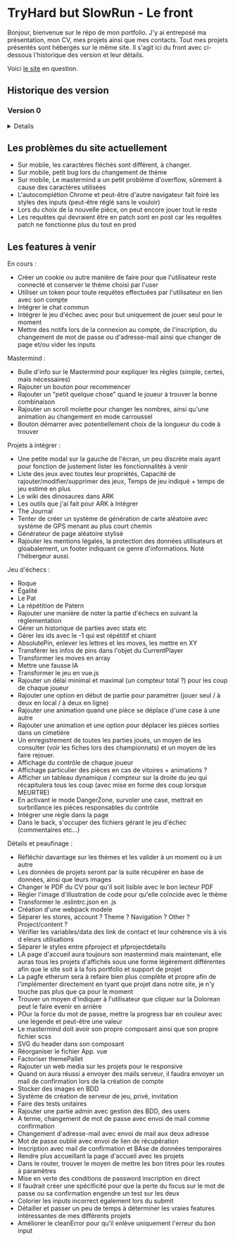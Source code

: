 # TryHard but SlowRun - Le front

Bonjour, bienvenue sur le répo de mon portfolio. J'y ai entreposé ma présentation, mon CV, mes projets ainsi que mes contacts. Tout mes projets présentés sont hébergés sur le même site.
Il s'agit ici du front avec ci-dessous l'historique des version et leur détails.

Voici [le site](https://alexandre-richard.fr) en question.

## Historique des version

### Version 0

<details>

### build 0 - 0.0.1 `1er juillet 2022`

-   Création des répertoire Github

### build 1 - 0.1.0 `3 juillet 2022`

-   Mise en place des premiers fichiers, test ok, prêt à coder

### build 2 - 0.1.1 `3 juillet 2022`

-   Update Readme (penser à prendre l'habitude avant de push)

### build 3 - 0.2.0 `4 juillet 2022`

-   Réflexion intense et installation quasi complète de tous les outils me semblant nécessaire du react-modèle.
-   Les deux projets (front/back) sont prêts à être commencés, l'environnement de travail est terminé.

### build 4 - 0.2.1 `4 juillet 2022`

-   Petit patch, retrait de dotenv sur le front et légère correction de commentaires

### build 5 - 0.3.0 `5 juillet 2022`

-   Début du projet, fin de la construction du plateau d'échecs terminé.
-   Tout est en javascript commun

### build 6 - 0.4.0 `6 juillet 2022`

-   Plateau terminé avec chaque pièce placé au bon endroit avec des SVG. - Récupération de données depuis le back.
-   Fichier http et baseUrl crées.
-   Prochaine étape, les mouvements des pièces

### build 7 - 0.5.0 `7 juillet 2022`

-   Début de la gestion des mouvements de chaque pièces.
-   Normalement pions terminées => 1/6.
-   Quelques morceaux temporaires ajoutés, à pas oublier.
-   Début de la construction des events et de la récupération des mouvements possibles.

### build 8 - 0.6.0 `9 juillet 2022`

-   Jeux d'échecs fonctionnel visuellement parlant.
-   Reste encore des règles à implémenter.
-   Prochaine étape, rangement, coup de propre.
-   Gros progrès, grosse fierté

### build 9 - 0.6.1 `10 juillet 2022`

-   Beaucoup de micro-correction, de factorisation (avec un peu de dynamisme)
-   Optimisation des appels d'API et mise en forme

### build 10 - 0.6.2 `10 juillet 2022`

-   Le précédent Readme n'avait pas été enregistré. C'est tout.

### build 11 - 0.6.3 `10 juillet 2022`

-   Encore un peu de factorisation et fonction unique pour la gestion des mouvements

### build 12 - 0.6.4 `12 juillet 2022`

-   Quelques modifs
-   Ajout d'un check définitif des cases Highlight si besoin
-   Tri des async/await/promise/then

### build 13 - 0.6.7 `19 juillet 2022`

-   Rattrapage des versionning du back
-   Modification de la manière de construire les Readme

### build 14 - 0.6.8 `21 juillet 2022`

-   Retrait des liens dans les SVGs des pièces.
-   Renommage des IDs des SVG
-   Création et stylisation de la modal pour le choix de la pièce lors de la transformation du pion
-   Diverses changements et applications de variables dans le SASS
-   Rajout d'une fonction intermédiaire avant l'envoi d'un moves au back pour gérer le choix de la pièce lors de la transformation du pion
-   Changement dans l'obtention du mouvement concerné par le choix effectué par le joueur. Plus simple, plus de boucle.
-   Gestion de la récupération du choix de pièce et rajout à l'objet envoyé au back

### build 15 - 0.6.9 `6 août 2022`

-   Très léger changement du checked true permettant de surligner les cases par défaut.

### build 16 - 0.6.10 `9 août 2022`

-   Rajout du plugin "syntax jsx" pour babel
-   Rajout du parser vue.js pour Eslint
-   Rajout du loader pour vue.js dans la config webpack
-   Changement et dispatch de l'output de Webpack pour régler le problème de compilation et insertion des fichiers
-   Complétion du plugin HtmlWebpackPlugin
-   Rajout de la règle pour le JSX pour la prise en compte des différents types de fichiers
-   Création d'un point de départ pour le projet en vue.js
-   Changement dans la prise en compte du favicon pour qu'il soit reconnu partout
-   Rajout de l'URL online à rendre unique à chaque upload

### build 17 - 0.6.11 `10 août 2022`

-   Débuggage d'EsLint qui ne fonctionnait plus après l'ajout de vue-eslint-parser
-   Ajout des sourceMap pour sass-loader
-   Remise en vue.js du projet
-   Déplacement des premiers fichiers vue en vue ^^ de faire une organisation propre
-   Création d'un fichier SCSS temporaire afin de rassembler les styles du jeu d'échecs temporaires

### build 18 - 0.6.12 `10 août 2022`

-   Modification de l'indentation générale du projet avec 12 pour les fichiers et 4 dedans.

### build 19 - 0.7.0 / 0.7.1 `14 août 2022`

-   Passage en Version 0.7 car l'installation de vue me permet de passer à la seconde grosse partie
-   Rajout de config et vue.config.js dans l'Eslint ignore
-   Changement de la commande serve pour être compatible avec le reload et vue router
-   Les fichiers webpack ont une indentation de 4
-   Rajout de HistoryAPIFallBack true dans le dev config
-   Rajout de vue router
-   Création des futurs logos du site
-   Création des vues qui seront centrales et légères stylisations primaires
-   Router terminés et fonctionnelles pour les routes primaires
-   Création du store avec VueX, nouvellement appelé Penia et intégration des liens avec

### build 20 - 0.7.2 `14 août 2022`

-   Déplacement et renommage du fichier z.http -> requestTest.http dans un dossier temporaire pour les fichiers qui seront utiles plus tard lors du rassemblement de tous les morceaux de projets
-   Déplacement des fichiers scss du jeu d'échecs en zone temporaire
-   Déplacements des deux logos en zone temporaire
-   Déplacement des 5 fichiers .js et du fichiers html gérant le jeu d'échec en zone temporaire
-   Déplacement de "HistoryAPIFallBack" de webpack.dev.config.js ailleurs pour éviter le doublon de dev-server
-   Début des annotations dans index.js (entrée de l'application), index.html, le router, l'index.scss et du PortfolioStore
-   Le fichier index.scss, point d'entrée des styles utilisés précédemment comporte des importations qui ne seront plus utiles et qui ont été indiquées
-   Renommage du mainRouter en router. Gestion de toutes les routes améliorées avec l'ajout de la notion de children et des routers nommés
-   Réorganisation des vues. Renommage du dossier components en dossier views.
-   Création de sous-dossiers :
    -   Primary qui regroupent les 4 pages principales : Home ; Portfolio ; Try Hard but Slow Run et 404 (Not Found)
    -   Portfolio qui va regoruper les 4 vues différentes
    -   TryHard qui regroupera toutes ses vues
    -   Parts qui regroupent tous les sous-composants réutilisables
-   Création de la vue HomePage pour permettre la redirection vers soit le portfolio, soit le projet TryHard but SlowRun
-   Création des pages principales pour les deux parties du site

### build 21 - 0.7.3 `14 août 2022`

-   Supression de vue.congfig.js qui ne servait visiblement à rien
-   Achèvement d'annoter tous les fichiers qui le méritait

### build 22 - 0.7.4 `16 août 2022`

-   Changement dans les liens créé par les router-link avec l'abandon des paths et l'utilisation direct des noms des routes

### build 23 - 0.7.5 `16 août 2022`

-   Rajout d'un SVG pour faire un boutton Revenir à l'accueil en permanance
-   Configuration et utilisation de Prettier sur tous le projet

### build 24 - 0.7.6 `16 août 2022`

-   Test et début d'apprivoisement du SVG en template

### build 25 - 0.7.7 `17 août 2022`

-   Rassemblement de tous les styles des views dans un même nouveau fichier portfolio.scss

### build 26 - 0.7.8 `17 août 2022`

-   Changement d'une règle EsLint
-   Mise en gitignore du dossier .temp/ contenant les fichiers temporaires ou inutiles
-   Quelques changements d'organisations dans les fichiers scss
-   Toutes la refonte du style pour s'adapter à la nouvelle hiérarchie des fichiers
-   Création des icones en svg nécessaires à l'affichage du responsive
-   Nombreux changements dans les vues visant à reprendre au fur et à mesure la nouvelle façon de créer le site (aller on prie pour que cette idée soit pas mal)

### build 27 - 0.8.0 `17 août 2022`

-   Oops, failli faire un giga fail avec les commit/push mais c'est rattrapé. Rajout d'une clé GPG pour vérifié les commits
-   Mise en git ignore des fichiers non nécessaires sur Github

### build 28 - 0.8.1 `17 août 2022`

-   Supression d'un commentaire dans le html original pour ne pas qu'il apparassent dans le chrome dev
-   Gros changement dans le router. Il n'y aura plus de page intermédiaire pour tryhard ou portfolio et les router se situeront dans la home page
-   Renommmage de quelques fichiers pour encore améliorer la lisibilité de l'arborescence
-   Le reset.css est devenu un fichier scss
-   Supression du portfolio.scss. Il est à présent divisé en 5 partie, le header et les 4 parties différentes du portfolio
-   Remise de la font dans l'index.scss de base, ça ne sert à rien de l'indiquer ailleurs
-   Le fichier app.vue contient désormais le header ainsi que le router principal qui lui servira à diriger vers les grandes zones, au nombre de 3 pour l'instant
-   Le header est fini. Les liens login et register ne fonctionnent pas encore, et la modal responsive n'est pas faite

### build 29 - 0.8.2 `20 août 2022`

-   Rajout d'une variable path dans la meta des routes pour être affiché dans le BreadCrumb
-   Déplacement de toutes les variables SCSS dans un fichier séparé
-   Création du BreadCrumb qui se fait automatiquement et stylisation

### build 30 - 0.8.3 `20 août 2022`

-   Rajout du loader pour pdf
-   Finition de la page d'accueil du portfolio mais non stylisé encore
-   Suppression du console log inutile
-   Sur index.scss, min-width mis en 400px
-   Correction d'un léger bug du BreadCrumb et mise d'un name sur la route intermédiaire du portfolio

### build 31 - 0.8.4 `20 août 2022`

-   Petite amélioration du Readme.md

### build 32 - 0.8.5 `23 août 2022`

-   Résolution du problème du white screen au recharhement de la page avec un lien avancé
-   Ajout d'un fichier .htaccess qui sert à paramétrer le serveur en partie, à redirigé le http vers https, à inscrire le html/index.html comme point d'entrée et à rediriger toutes les requêtes de html vers ce fichier (très très content d'avoir trouvé la réponse à ce problème problématique)

### build 33 - 0.8.6 `24 août 2022`

-   Stylisation et correction de la page pfHome
-   Rajout d'une div page-background pour avoir un bon background en ayant notre contenu à 1000px

### build 34 - 0.8.7 `27 août 2022`

-   Rajout du .htaccess dans le gitignore
-   Modification d'un commentaire dans la config Webpack
-   Mise en dossier du fichier html et favicon d'origine.
-   Remplacement des 3 projets mis en avant par des vrais données et vraies images
-   Suppression de la partie commentées du Router
-   Changement dans le Store pour prendre en compte les liens et les boutons/modals dans les liens
-   Léger changement dans le style du Header
-   Changement dans le style de la page, mise en appliation des variables
-   Mise en fonction du bouton pour Copier le lien Discord
-   Changement du nom du composant TopLinks

### build 35 - 0.8.8 `27 août 2022`

-   Rajout d'une petite inscription du build et de la version directement sur la page

### build 36 - 0.8.9 `27 août 2022`

-   Déplacement et rangement de tous les fichiers de styles et mise à jour des importations
-   Mise dans le store des liens pour les modals
-   Amélioration du reset.scss pour avoir encore plus de contrôle sur le style de certains élements
-   Mise en variables de toutes les couleurs utilisés dans le style
-   Mise en variables de certaines tailles de texte
-   Révision du style pour le header
-   Les transitions sont désormais hérités à tous le projets pour avoir des changements plus fluides (0.4s)
-   Le header change quand on scroll vers le bas
-   Mise en "temporaire" donc suppression des icônes non utilisés
-   Suppression de quelques div et règles CSS non utilisées
-   Les liens de modals générés par composant ne portent plus la fonction, ce qui générait une erreur mais une valeurs qui sera appliquée à une seule fonction commune.
-   Le props link n'est plus indispensable et a une valeur par défaut
-   La div représentant le contenu de la page principale est désormais une balise "main"

### build 37 - 0.8.10 `27 août 2022`

-   Rétablissement du .htaccess car impossible de le supprimer du projet en l'ignorant de git

### build 38 - 0.8.11 `27 août 2022`

-   Ressuppression et mise en gitignore de .htaccess car nouvelle idée
-   Rajout d'un dossier .copy pour les potentiels fichiers type "public" mais qui doivent être ignorés sur le commit

### build 39 - 0.8.12 `29 août 2022`

-   Tentative de trouver d'autres couleurs agréables changeables facilement grace au variables SCSS. À suivre
-   Le padding de la page est réduit en dessous de 700px de large
-   Factorisation et nombreux changements dans le portfolio.scss
-   Quelques changements dans le portfolioHome

### build 40 - 0.8.13 `29 août 2022`

-   Stylisation des différents boutons en hover avec utilisation d'un faux contenu en before pour que les boutons/liens ne changent pas de taille après
-   Ajout d'attribut title pour chaque afin de faire correspondre le contenu en CSS

### build 41 - 0.8.14 `29 août 2022`

-   Création d'un début de modal dynamique à l'aide de Pinia. Elle s'ouvre dans 3 cas et se ferme en cliquant à côté
-   Changement du nom des modals dans le store d'origine et création d'un nouveau store

### build 42 - 0.8.15 `3 septembre 2022`

-   Suppression du try/catch(error) pour le copy en clipboard
-   Mise à jour du CV et donc du lien
-   Création de la modal du Menu avec les liens dedans
-   Gestion de l'ouverture et de la fermeture de la menuModal
-   Factorisation et amélioration de l'ouverture et de la fermeture des accountModal
-   Léger Hover sur le SVG du Menu
-   Stylisation de la modal du Menu

### build 43 - 0.8.16 `4 septembre 2022`

-   Rajout d'un petit message "copié" quand on clique sur le boutton du Discord pour copier le pseudo

### build 44 - 0.8.17 `7 septembre 2022`

-   Reprise de la structure du projet pour y implémenterma nouvelle manière de voir le site, ces deux facettes et ainsi mieux reprendre la création de celui-ci car cela commençait à bloquer
-   Mise en .temp, donc sortis du projet tous les fichiers sauf ceux nécessaire à une reprise à zéro du projet
-   Retrait de .htaccess du dossier .copy et remise dans le dossier public. Effectivement, je suis parevenu à le .gitignorer
-   Renommmagede ces quelques fichiers initiaux pour qu'ils soient plus clairs et ainsi moins me perdre dans la suite (mine de rien, l'organisation des fichiers est un petit casse-tête)

### build 45 - 0.9.0 `9 septembre 2022`

-   Dossier styles/base renommé Base
-   Grosse refonte du site en repartant de zéro et en remettant ce qui a déjà été fait en l'adaptant
-   Instauration d'un site en 3 parties avec Home, Portfolio et TryHard
-   Restructuration du Header pour s'y adapter
-   Rajout d'une variable section dans la meta des routes pour identifier quelle section du site est utilisée
-   Mise en place d'une partie pour changer le thème du site
-   Pour cela, le header comporte des petits boutons sur la gauche et dans le futur, dans la modalMenu pour les petits écrans
-   Aussi, le store comporte les différentes variables de thème de couleur et les variables en css pure (pas en scss) sont changés
-   Séparation des données de liens en 3. POur les 3 parties différentes comme cela, les liens du header correspondent à la partie mais avec toujours la possibilité de revenir au menu de 2 manières
-   Mise dans une pseudo-classe :root les variables d'origine. Peut-être le futur fera que le choix du thème sera enregistré dans un cookie
-   Remplacement de toutes les appels de variales scss par les nouvelles en css var(--###)
-   Quelques animations sur le header
-   Refonte des @media-queries et ajustement
-   accountModal déplacé dans le fichier App.vue d'origine
-   Rajout de la fonction sectionChanger pour gérer le changement de section du site avec les différents Router-Link
-   Remise en place de tous les composants d'avant sauf la page PortfolioHome
-   Instauration des fichiers de composants pour les futures pages

### build 46 - 0.9.1 `9 septembre 2022`

-   Remise des images utilisé dans pfHome
-   Remise de pfHome et le début de pfContact que j'avais commencé
-   Adaptation des styles pour correspondre au nouvelles variables de couleurs
-   Rajout d'une animation pour le petit span "copié" qui apparait à la suite du clic sur un boutton de copie

### build 47 - 0.9.2 `10 septembre 2022`

-   Petit correctif pour mettre les couleurs de Background et de title sur chaque couche d'élément qui avait besoin pour ne pas être en retard lors des transition

### build 48 - 0.9.3 `11 septembre 2022`

-   Synchronisation entre les noms de fichiers vue et des fichiers scss ainsi que leur organisation
-   Mise du NotFound dans un 4ème router-view nommé Other
-   Retrait de deux lignes dans la template SVG du menu-header-icon
-   Tentative de faire un habillage avec des vagues animés, bien avancé mais remis à plus tard

### build 49 - 0.9.4 `13 septembre 2022`

-   Changement dans l'eslintIgnore pour ignorer le nouveau webpack.config.js
-   Mise à jour des packages NPM
-   Dans package.json, mise à jour des commandes start et build
-   Combinaison des 3 fichiers de config de webpack pour optimiser et mieux gérer/comprendre les paramètres webpack
-   Suppression du fichier paths et imbication de son contenu (que le nécessaire) dans le nouveau fichier
-   Changement de la gestion dev/prod avec des variables d'environnement provenant des commandes npm run
-   Changement de la gestion des fichiers/requête d'image en mettant type="asset" géré par webpack 5
-   Suppression du dossier assets
-   Déplacement du favicon dans src/images
-   Déplacement de toutes les images dans src/images
-   Déplacement d'index.html à la racine du dossier source
-   Début de personnalisation de la page 404
-   Première partie de l'animation 404 réalise avec la Dolorean de retour vers le futur
-   Déplacement de la vue NotFound dans un router dédié
-   Création d'un fichier (peut-être temporaire) scss pour être le point d'entrée

### build 50 - 0.9.5 `13 septembre 2022`

-   Push de deux fichier non validé par erreur

### build 51 - 0.9.6 `13 septembre 2022`

-   La hauteur minimal n'est plus sur le page-container mais sur le page-background maintenant
-   Déplacement du NotFound sur le bloc supérieur, dans le page-background
-   Stylisation finie de la transition 404 > Other
-   Mise en place du toggle lors du clic de la Dolorean

### build 52 - 0.9.7 `13 septembre 2022`

-   Utilisation de Prettier sur tous les fichiers du projets pour unformiser le code et avoir un projet plus propre
-   Préservation du index.scss de base mais déplacement à la racine du dossier source pour avoir html/js/css au même endroit

### build 53 - 0.9.8 `14 septembre 2022`

-   Petite modification dans le background image du fire (NotFound) pour que la hauteur soit de 15px, avec le repeat et la proportion conservé

### build 54 - 0.9.9 `14 septembre 2022`

-   Petite mise à jour du NotFound pour qu'il s'adaptent correctement au changement de couleur du thème. CAD, mettre la propriétés background à chaque élément

### build 55 - 0.9.10 `14 septembre 2022`

-   Création d'un composant dédier à la palette de couleur/thème
-   Les liens account du header ne sont plus en width 100% au dessus de 820px pour laisser place aux autres liens
-   Correction de quelques couleurs lors des transitions
-   Ajout d'une flèche dans la modal du menu avec "retour à l'accueil", agtandi par rapport au reste
-   Suppression du @media responsive 700 pixels et transfert sur les 820px
-   La stylisation de la palette à son propre fichier avec des styles séparés pour le header et le menu-modal

### build 56 - 0.9.11 `15 septembre 2022`

-   Changement dans le router pour que portfolio et tryhard ne soit plus enfant de home afin que home soit indépendante en terme de contenu
-   Dans Breadcrumb, changement de 1 à 0 pour la recherche de route.matched afin de gérer le changement de section pour l'affichage des liens
-   Déplacement des deux router secondaires pour les mettre dans app plutôt que dans homePage afin de pouvoir avoir une page séparée

### build 57 - 0.9.12 `17 septembre 2022`

-   La stylisation de page-container et page-background est maintenant sur \_index.scss pour simplifier et unifier le style de HomePage
-   Création et stylisation de la page HomePage avec un jeu de Mastermind fonctionnel

### build 58 - 0.9.13 `17 septembre 2022`

-   Création d'une div pour entouré chaque ligne du mastermind et se séparer de la width sur l'élément parent
-   Changement du border-radius pour éliminer le petit effet moche
-   Mise du header en z-index 1 pour qu'il passe par dessus le contenu de la page

### build 59 - 0.9.14 `20 septembre 2022`

-   Changement de deux couleurs pour le mode light
-   Rajout d'une image servant de photo 'officielle'
-   Première partie de la page Curriculum, toujours en construction

### build 60 - 0.9.15 `20 septembre 2022`

-   Finition du style des expérience profesionnelles
-   Rajout de petite div pour pouvoir faire une box-shadow à moitié caché
-   Mise en place de z-index 10 pour le header et les account Modal

### build 61 - 0.9.16 `20 septembre 2022`

-   Quelques corrections dans le textes, que ce soit le contenu ou l'orthographe
-   Rajout d'une petite marge pour chaque grosse box du Curriculum

### build 62 - 0.9.17 `21 septembre 2022`

-   Fin de la stylisation pour la catégories "expériences profesionnelles"
-   Découverte d'un petit bug global au site assez compliqué à comprendre, remis à plus tard car vraiment pas gênant

### build 63 - 0.9.18 `21 septembre 2022`

-   Quelques factorisations dans le SCSS de la page CV du Portfolio
-   Fin de la stylisation primaire de la page CV du Portfolio
-   Finition du contenu de la page CV du Portfolio
-   Mise du contenu du CV en array

### build 64 - 0.9.19 `22 septembre 2022`

-   Rajout d'un petit encadré comme le projet versionning pour afficher en direct le prix de l'Etherum
-   Contient également en direct le gain ou la perte que je fais

### build 65 - 0.9.20 `22 septembre 2022`

-   Rajout de la partie vente de l'Etherum et également de l'affichage de la croissance avec un pourcentage

### build 66 - 0.9.21 `24 septembre 2022`

-   Rajout de formulaire pour rentrer directement les prix dans la page gain et ainsi rendre l'outil utilisable à souhait
-   Interface primaire mais suppression du petit encadré en bas à gauche et présence uniquement de la page via /gain
-   Rajout de la route correspondante dans le router

### build 67 - 0.9.22 `29 septembre 2022`

-   Grosse mise à jour après pas mal de jours sans avoir trop avancé, remise sur le projet plein pot
-   Mise à jour des package npm
-   La page "gain" consacré à mes petites expérience lié à l'Etherum, le résultat va venir changer le titre de la page pour une meilleure visibilité
-   Tentative de mettre le package-lock.json en .gitignore
-   Pour la page contact, création et mise en dossier des logo des différents launcher
-   Les informations des différents contacts sont maintenant dans le store plutôt que dans le script car...
-   ...les 3 liens dans la page d'accueil du portfolio sont gérés par le même composant que la page contact
-   Création, dynamisation, stylisation et finition de la page contact - partie liens
-   Rajout d'un petit logo copie pour indiquer à l'utilisateur que c'est possible
-   Les liens sont tous générés dynamiquement
-   Adaptation vis-à-vis de la recherche des logos car gérés en assets par webpack et convertis en base64
-   Prise en compte du responsive
-   Suppression de l'effet du hover sur les liens de contact de la page d'accueil du portfolio

### build 68 - 0.9.23 `29 septembre 2022`

-   Mise à jour du logo de Gog, le launcher afin de le rendre plus distingable
-   Mise en place d'un fichier baseUrl.js pour les futures et très prochaines relation avec la BDD
-   Mise en place d'un formulaire de contact avec récupération des données et envoi en back, l'envoi du mail derrière n'est pas encore fonctionnel

### build 69 - 0.9.24 `5 octobre 2022`

-   Changement dans la gestion de l'affichage des projets
-   Remplacement des images d'illustration par un placeholder qui sera remplacé une fois plus de 3 projets incorporés
-   Mise à jour des packages NPM
-   Rajout d'une route dédiée au projet détaillée avec donc une route par projet
-   Rajout de la liste des projets avec leurs détails dans le store de Pinia
-   Création et utilisation d'un même composant pour créer le container et les différentes div de projets que ce soit sur la page projet ou sur la page Home
-   Suppression de la template des projets dans pfHome et du style correspondant pour le remplacer par l'appel du composant dynamique
-   Dans pfHome, l'affichage des projets est rendu aléatoire, 3 projets parmi tous sont affichés dans un ordre aléatoire
-   Changement de la valeur d'un coefficient dans EhterumFollow.vue 0.999 -> 0.99747
-   Initialisation et préparation à la création de la page de détails de chaque projet

### build 70 - 0.9.25 `5 octobre 2022`

-   Rajout d'un dossier large pour les images d'illustration de projets afin d'avoir des images légères à charger lors de l'aperçu de tous
-   Le breadcrumb n'a plus de z-index qui était inutile
-   Modification des données de projets pour les rendre plus précise et rendre le côté temporaire des 2 projets factices plus clair
-   Changement de la variable number passé au projectContainer de null à 0 pour la page pfProject
-   Création et stylisation de la page ProjectDetails qui permet d'accéder à tous les détails d'un projet

### build 71 - 0.9.26 `6 octobre 2022`

-   Ajout de <base href="/"> dans le document HTML de base pour contrer les problèmes de redirection et de recherche de ressources
-   Problème du lien pour le portfolio project réglé

### build 72 - 0.9.27 `7 octobre 2022`

-   Création du contenu de la modal Account avec deux formulaire semi-dynamique de connexion ou d'inscription
-   Stylisation basique de ces formulaires
-   Changement du nom de toutes les variables formulaires pour le formulaire de contact
-   Ajout de autocomplete pour chaque input

### build 73 - 0.9.28 `10 octobre 2022`

-   Changement de la fonction gérant la fermeture de la modal de compte afin qu'elle puisse gérer le changement de modal entre connexion et inscription
-   Changement dans l'objet qui contient les valeurs des 6 inputs en remplacement le null par une string vide
-   Création d'un système de stockage de message d'erreur lors de l'analyse des value d'input
-   Objet fonction avec les 6 fonctions de tests pour chaque input uniquement lors du submit
-   Rajout de diverse conditions à travers les regex pour valider ou nom les valeurs entrées par l'user
-   Affichage des messages d'erreurs sous les différents input
-   Ajout d'un bouton pour changer d'une modal à l'autre si déjà un compte : inscription -> connexion ; si pas de compte connexion -> inscription
-   Modification de l'opacité du cache de la modal
-   Rajout d'une largeur minimum pour la modal même si normalement, 350px n'est jamais atteind
-   Augmentation de la largeur de la bordure de la modal
-   Stylisation des messages d'erreur et du bouton de changement de modal
-   Les boutons submit des formulaire ont maintenant une bordure invisible pour prévoir la taille définitive lors du hover

### build 74 - 0.9.29 `11 octobre 2022`

-   Factorisation importante des 6 inputs des modals de connexion
-   Renommage d'une classe CSS : password-error-box -> error-box
-   Création d'un composant gérant la création des inputs
-   Supression des consoles.log inutiles
-   Création d'une fonction changeInputValue qui va recevoir les emit du composant enfant pour changer les valeurs d'input
-   Installation de l'appel des 6 input via le nouveau composant
-   Utilisation de la fonction emit permettant de transmettre une données du fils au parent lors du trigger d'un event

### build 75 - 0.9.30 `11 octobre 2022`

-   Ajout d'une fonction détectant la perte de focus de chacun des input
-   Une nouvelle fonction emit existe ainsi dans le sous-composant
-   Cette fonction appelle le test spécifique de cet input
-   Ainsi, les tableaux d'erreurs sont maintenant vidés dans les sous-fonction plutôt que dans les fonction submit
-   La vérification du passwordConfirmation ne fait plus appel à deux paramètres de fonction mais à un seul et va chercher le mot de passe d'origine dans l'object spécifique
-   Supression des deux videurs d'array
-   Ajout d'un return true or false pour chaque test afin de pouvoit styliser les input selon ce simple résultat
-   Rajout d'un style léger pour les input afin de reconnaître le fait qu'ils soient ou non correctement remplis

### build 76 - 0.9.31 `11 octobre 2022`

-   Installation de "zxcvbn", le mesureur de puissance d'un mot de passe par DropBox
-   La fonction stylisant les inputs à la perte de focus ne fonctionne que si l'input a au moins 1 caractère
-   Rajout d'une progress bar si l'input de registerPassword a au moins un caractère pour indiquer la puissance du mot de passe

### build 77 - 0.9.32 `11 octobre 2022`

-   Légère modification du style (size et margin) pour la photo du Curriculum
-   Modification du texte sur la page d'accueil du site
-   Modification du texte de présentation dans le curriculum
-   Mise en commentaires d'une variables pour correspondre à EsLint
-   Mise à jour des package npm (comme à chaque commit mais je le notifie de temps en temps)
-   Mise en forme de la section "Features à venir" du Readme pour qu'elle soit plus clair

### build 78 - 0.9.33 `12 octobre 2022`

-   Utilisation de Prettier sur tout le projet

### build 79 - 0.9.34 `12 octobre 2022`

-   Changement dans les fonctions gérant les submit d'account. Les données sont maintenant en objet pour un envoi global au serveur
-   Dans le cas ou tous les feux sont verts, on appelle les fonctions connection ou registration pour lancer un appel API, pour le moment sans effet

### build 80 - 0.9.35 `13 octobre 2022`

-   Rajout de "node": true dans le fichier de configuration d'EsLint
-   Création de fichier contenant des variables d'environnement afin de changer automatiquement d'adresse d'API en fonction du mode dev/run ou prod/build
-   Mise en gitignore de ces fichiers
-   Installation de dotenv-webpack pour gérer ces fichiers
-   Mise en devDependencies de Vue et de Zxcvbn
-   ProjectVersionning, le petit encadré en bas à droite qui indique la version va maintenant récupérer la valeur depuis le package.json

### build 81 - 0.9.36 `14 octobre 2022`

-   Petit changement dans le début de Readme pour qu'il soit conforme à celui du front et à l'évolution actuelle du projet
-   Utilisation de la variable d'environnement pour l'importer dans les composants qui ont des requêtes à faire
-   Rajout d'un fichier scss temporaire pour les moments de débug ou les gros tests pas beaux
-   Supression du fichier baseUrl.js qui n'a donc plus son utilité

### build 82 - 0.9.37 `14 octobre 2022`

-   Le dossier build devient .dist pour le placer en haut de liste
-   Adaptation des commandes dans le package.json

### build 83 - 0.9.38 `15 octobre 2022`

-   Mise à jour des packages npm
-   Code review de tous le projet avec quelques corrections mais surtout l'identification de nombreux point à changer et à améliorer (liste en dessous)
-   Ajout de Webpack-Bundle-Analyzer, plugin qui permet d'ouvrir lors du start/build une page montrant les fichiers de compilations créés, leur taille et ce qu'ils contiennent
-   Mise en commentaires des fichiers suivants (pas pour tout, uniquement les choses qui me semblaient importantes à expliquer, fonctions complexes, package, configuration...) :
-   Index.html
-   Index.js
-   Index.scss
-   Router.js
-   \_index.scss
-   \_variables.scss
-   EtherumFollow.scss
-   NotFound.scss
-   App.vue
-   NotFound.vue
-   pfContact.vue
-   pfCurriculum.vue
-   pfHome.vue
-   pfProjectDetails.vue
-   pfProjects.vue
-   thsrHome.vue
-   AccountModal.vue
-   AccountModalInput.vue
-   BreadCrumb.vue
-   ContactButton.vue
-   ProjectContainer.vue
-   ProjectVersionning.vue
-   SiteHeader.vue
-   ThemePallet.vue
-   Placement de quelques commentaires spéciaux pour indiquer des zones à changer plus tard
-   Renommage de \_elTempo.scss en \_temporary.scss
-   Suppression des deux event.preventDefault() dans AccountModal.vue
-   Dans AccountModalInput.vue, zxcvbn n'est plus chargé pareil. Il est maintenant chargé uniquement à l'appel de la fonction chargé de modifier le contenu du password. Cela est très économe pour la compilation des fichiers
-   Une variable en ref est donc indispensable, elle contient la valeur du score de sécurité du mot de passe
-   La progressbar a maintenant un max à 18, plutôt que 16
-   Dans ProjectContainer.vue, la fonction slice pour raccourcir le tableau est maintenant dynamique au nombre de projet demandé en appelant le composant
-   Dans le header, changement du nom de la fonction "AccountModal" => "handleChangeModal"
-   Complétion du Readme avec toutes les ToDo que j'avais fait à droite à gauche pour centraliser

### build 84 - 0.9.39 `16 octobre 2022`

-   Suppression des importations de WaveDecorations et mise en temporaire des fichiers concernés
-   Retrait de toute notion de section référent à la navigation.
-   Ainsi, les fonctions sectionChanger et ses appels contenus dans SiteHeader.vue, breadCrumb.vue,
-   Cela avait pour but de simplifier le site en supprimant la partie TryHard but Slow Run que je n'avais pas encore commencé.
-   Les liens dans le header ou dans la modal du Menu sont donc maintenant toujours les mêmes impliquant la suppression des autres dans le store
-   Gros changement dans le BreadCrumb. Les données de chemin ne sont plus générés directement à partir des différents route.matched mais à partir des données BreadCrumb contenu dans le meta du dernier path
-   Utilisation du hook watch de vue pour réagir aux changements de route et d'un array reactive
-   Suppression de 3 consoles.log oubliés
-   Suppression du composant de la page TryHard but SlowRun
-   Adaptation du texte de la HomePage pour convenir à ces nouveaux changements
-   Suppresion du VueRouter tryhard
-   Changement du lien pour le projet de jeu d'échecs
-   Modification de quelques titres de pages
-   Rajout dans le Store dans le différents dossier meta des informations qui servent à créer le BreadCrumb
-   Lors d'un changement de page, le scrolling revient en haut de la page après 200ms
-   La largeur minimum du projet est maintenant de 386 pixels contre 400 avant pour rejoindre le minimum de 400px souhaité. En effet, le padding causait un petit surplus.

### build 85 - 0.9.40 `19 octobre 2022`

-   Mise à jour des packages NPM
-   Mise en commantaires du plugin d'analyse des packages "BundleAnalyzerPlugin"
-   Mise en commentaires de la fonction sendMail de la page Contact, tant qu'elle ne sera pas utilisée
-   Remise du Event.preventDefault() car nécessaire sur le site hébergé
-   Ajout de la récupération de la réponse pour le register

### build 86 - 0.9.41 `21 octobre 2022`

-   Rajout d'un nouveau sous-tableau pour les tableaux d'erreurs respectifs de login et de register afin d'y rentrer et donc d'afficher les informations gloables (succès, identifiants incorrect, erreurs)
-   Suppression de chaque ligne type errorDataRegister[0].length = 0 et ajout d'une fonction dédiée qui va boucler sur les deux tableaux afin de vider les tous les sous-tableaux
-   Changement dans la manière de vérifier si tous les tests regex ont été concluants avec la méthode every.
-   Récupération du status des deux requêtes register/login afin de l'utiliser pour inclure un message d'erreur si code 500.
-   Mise en place d'une série de test avec switch case pour inclure les messages d'erreur au bon endroit en fonction de la réponse reçue pour les deux requêtes
-   Rajout d'une petite div déjà utilisé ailleurs dans les formulaire pour inclure les messages d'informations globales

### build 87 - 0.9.42 `22 octobre 2022`

-   Mise à jour des packages npm
-   Création, importation du composant et du fichier scss pour la page user.
-   Copie d'une grande partie du style depuis accountModal. A factoriser plus tard
-   Création de la route permettant d'accéder à cette nouvelle page
-   Création d'un objet account dans le store chargé de récupérer les informations de connexion
-   Rajout de deux fonctionnalités pour le projet portfolio
-   Renommage d'une fonction dans le composant de la page NotFound (404)
-   Lors d'une inscription/connexion réussie, les données pertinentes sont entrées dans le store
-   De manière globale, la variable email est renommée mail
-   Rajout d'une condition pour que les modals de connexion/incription se ferment automatiquement et ne peuvent être ouvertes si l'utilisateur est connecté
-   Adaptation du composant AccountModalInput.vue pour qu'il gèrent la condition de force du password pour deux input différent
-   Si l'utilisateur est connecté les boutons Connexion/Inscription disparaissent au profit de la page profil et du bouton de déconnexion
-   Création d'une fonction de déconnexion supprimant les infos de connexion, fermant les modals et ramenant à la page d'accueil
-   La page UserProfile non-terminée encore reprend en grande partie le code du composant AccountModal, ça sera sûrement factorisable

### build 88 - 0.9.43 `24 octobre 2022`

-   Ajout d'une propriétés requiredLogin à la route UserProfile
-   Rajout d'un before each dans le router qui va venir vérifier la condition de requiredLogin
-   Ajout d'une propriété flex-wrap pour la page UserProfile afin que ça ne dépasse plus
-   Ajout d'une div supérieur à la progress bar du password. Ceci pour que les deux formulaires soit bien alignés
-   Renommage d'AccountModalInput en AccountInput
-   Correction du nom d'un objet du store qui causait un problème d'undefined
-   Suppression des messages type "Connexion réussi mais ça sert à rien pour l'instant"
-   Rajout d'un cleanError lors de la perte de focus
-   Après le copié collé de AccountModal dans UserProfile, de nombreux changements :
-   Adaptation des 6 fonction de test pour qu'elles correspondent à nos 6 inputs
-   Adaptation des 2 x 3 fonctions de test des inputs / envoi de la requête / traitement du résultat pour le changement mot de passe / mail

### build 89 - 0.9.44 `24 octobre 2022`

-   Rajout de la couleur de background pour les formulaires dans UserProfile
-   Rajout du style pour le formulaire de suppression de compte
-   Rajout d'une animation pour l'apparition de l'input de suppression de compte
-   Rajout toujours sur le même principe d'un formulaire simple pour supprimer le compte avec confirmation par mot de passe
-   Ajout d'une variable pour déclencher l'apparition de l'input lors du premier clic sur "Supprimer le compte"
-   Ajout du tableau d'erreur, de la fonction de vidage de ce tableau et des tests regex liés.
-   Reprise de la logique test des inputs / envoi de la requête / traitement du résultat pour gérer
-   LE bug des autocomplete m'a fait remplacé toutes les valeurs d'autcomplete par quelque chose de cohérent même si ça n'a rien changé au comportement de Chrome

### build 90 - 0.9.45 `24 octobre 2022`

-   Rajout de 2 images en SVG créés par mes soins pour indiquer la visibilité ou non du mot de passe
-   Création d'un ficher scss pour très prochainement factoriser le css des modals account et tu userProfile
-   Création d'une petite box placé à droite des inputs de mot de passe et stylisation
-   Simplification des mise en couleur des bordures d'input
-   Clarification du système de good/error lors de la perte de focus
-   Une image de base sert de placeholder dans la petite boite servant de afficher/cacher jusqu'à son remplacement
-   La différenciation des input se fait à partir d'un opérateur ternaire dans la création de la div dans AccountInput.vue
-   Création de la fonction toggleShowPassword :
-   Elle récupère l'élément cliqué, trouve le formulaire le plus proche (celui qui le contient), et trouve tous les inputs à password que le form contient
-   Pour tous les inputs trouvés, on change le type (text => password ; password => text), on change l'attribut showed du button et on créé l'icône

### build 91 - 0.9.46 `24 octobre 2022`

-   Rajout d'une div supérieur dans le UserProfile
-   Séparation propre des styles afin que les styles d'input soient bien rangés dans un seul fichier
-   Les styles propres aux fichiers précédent sont gardés mais la taille des fichier en a été fortement réduite

### build 92 - 0.9.47 `26 octobre 2022`

-   Importation brute du jeu d'échec pas encore implanté (js et scss)
-   Dans le router, suppression de tous les sous-routeur et ne reste que le Main Router
-   Adaptation de ceci dans l'APP.vue
-   Création de la route du jeu d'échec
-   Dans le détail d'un projet, son lien est nommé, impliquant le changement dans Main.js (le store) et PfProjectDetails.vue
-   Mise à jour des package NPM

### build 93 - 0.9.48 `26 octobre 2022`

-   Rajout temporairement de toutes les fonctions js de base du jeu d'échec dans le composant ChessGame.vue et initialisation dans un onMounted
-   Remise en temporaire (hors du projet des 3 fichier originaux)
-   Adaptation de la div app originelle en div ChessGame
-   Création d'un composant pour chaque SVG de chaque pièce
-   Jeu fonctionnel et communication avec le serveur totalement ok depuis le temps

### build 94 - 0.9.49 `2 novembre 2022`

-   Retrait des templates de SVG desx pièces d'échecs dans l'index.html
-   Retrait du RequiredLogin pour la route Etherum
-   Rajout de suspense dans App.vue pour le chargement initial des données du jeu d'échec, sûrement temporaire.
-   Correction de fautes d'orthographes
-   Transformation en composant "dynamique" du jeu d'échec à la base en js vanilla
-   Création d'un objet reprenant les différents fichiers SVG des pièces pour pouvoir les insérer dynamiquement
-   Création de plusieurs objet contenant les informations à afficher en boucle
-   Changement et test à taton des fonctions de création du jeu, de récupération des données
-   Peu de changement dans les fonction de gestion des mouvements, en effet, celles-ci sont toujours fonctionnelles
-   L'objet GameData est maintenant global à la fonction, il n'est plus contenu dans un objet faisant des appels à rallonge
-   Changement de nom de quelques classes en kebab-case afin de s'aligner sur les normes CSS
-   Diminution du délai de transition par rapport au reste du projet
-   Quelques changements dans le style des éléments temporaires

### build 95 - 0.9.50 `3 novembre 2022`

-   Changement de nom d'une classe pour respecter le kebab-case
-   Les pièces sont en cursor: pointer maintenant
-   Rajout d'un reset button initial qui disparait quand les données sont bonnes et que le jeu est créé
-   Retrait de Suspense dans App.vue
-   Utiliser de deux variables ref() pour la préparation du jeu
-   GameData est un objet vide en reactive initialement
-   Fonction intermédiaire pour exécuter l'initialisation des mouvements (il reste un bug lors d'un reset)
-   Condition avant d'assigner le resultat du fetch à gameData.
-   Changement dans le fonctionnement de la réponse. Elle contient un objet donc une clé correspond à si oui ou non le gameData est initialisé ou vide
-   Rajout d'une fonction resetAll qui va venir supprimer les classes supplémentaires et les events avant qu'ils soient tous remis correctement à chaque nouveau coup

### build 96 - 1.0.0 `15 novembre 2022`

-   Passage en 1.0 maintenant que j'ai commencé à postuler et que je pars du principe que mon objectif initial est atteind.
-   Mise à jour des package NPM
-   Suppression de la transition pour le textArea du contact afin que width/height soient instantanés
-   Petit changement dans la gestion d'état du jeu d'échec. Pas encore bien finiolé
-   Correction de quelques coquilles orthographiques
-   Mise à jour du CV et donc de son lien

### build 97 - 1.0.1 `26 décembre 2022`

-   Dans l'index.js, fichier racine du projet, insertion du middleware pour la gestion des Cookies
-   A l'entrée du fichier, on demande la gestion du cookie comptant le nombre de visite
-   Utilisation d'une logique de traitement des cookies générique mais complexe à comprendre. Une fonction pour get, une pour set, et il y aura une fonction pour chaque cookie et ce qu'il doit faire
-   Pour les tests d'allemand, création d'un middleware servant à stocker les verbes
-   Incorporation du test d'allemand dans le router
-   Dans le store, changement des données pour les projets factices qui faisaient planté le site
-   Stylisation de la page de test de manière assez simpliste
-   Un mot de passe protège l'accès à la page, c'est temporaire mais c'était aussi pour tester
-   Les tests devaient durer 2 semaines, ainsi la page par défaut affiche les dates correspondantes aux tests.
-   Cliquer sur un test va sélectionner un certain nombre de verbe, et pour chacun décidera d'une seule de ses formes qui sera affichée. Un tableau vide de réponse est aussi créé.
-   Valider le tests va venir récupérer toutes les valeurs d'input, les comparer aux bonnes réponse pour surligner les mauvaises et afficher le score.
-   Dans UserProfile, transformation des requêtes de modifications de données de compte de PATCH vers POST

### build 98 - 1.0.2 `29 décembre 2022`

-   Suppression de la gestion des cookies de visites dans index.js au profit d'un composant dédié
-   Création donc du CookieHandler.vue qui à l'avantage d'être connecté au store et peut donc faire le lien entre celui-ci et le middleware
-   Dans AccountModal.vue, lors de l'inscription ou de la connexion réussie, en plus de la mise en store, les cookies sont créés/mis à jour
-   Dans la fonction Disconnect du header, rajout d'un appel à cookieHandler pour supprimer les deux cookies de compte
-   Rajout de la base du projet Satisfactory Calculator. Création importation du style et du composant
-   Création d'un début de fichier data pour les différents craft et d'un début de sélecteur de craft

### build 99 - 1.0.3 `29 décembre 2022`

-   Rajout d'une propriété loading dans le mainStore.modalData
-   Création et stylisation d'un composant loading personnalisé
-   Pour tous les appels de fonction asynchrone, globalement car nécessite un traitement serveur, le loading est appelé.
-   Cela concerne ChessGame.vue, germanTest.vue, UserProfile.vue et AccountModal.vue
-   Dans GermanTest, correction d'un petit bug d'élément inexistant lors de son changement, ajout d'une condition d'existence

### build 100 - 1.0.4 `30 décembre 2022`

-   Correction de l'affichage du breadcrumb pour les projets fonctionnant avec des routes paramétrées
-   Léger changement dans l'affichage de la page 404. Le container est en absolute pour pouvoir remplir toute la largeur de l'écran
-   Ajout de petits commentaires dans le router afin de mieux s'y repérer
-   Ajout d'une propriété "params" dans les objet de breadcrumb afin de repérer quand un titre de section du breadcrumb ne peut être géré par le routeur.
-   Ainsi, cette propriété sert dans BreadCrumb.vue. Avec Watch, on surveille les paramètres d'url et si un apparait, on trouve le titre de la page associé pour l'inscrire
-   Pour les projets, si on invente un nom, il ne sera pas trouvé ainsi, on envoi sur la page 404 si cela arrive
-   Suppression d'un console.log()

### build 101 - 1.0.5 `30 janvier 2023`

-   Beaucoup d'exploration et de test pour la satisfactory calculator
-   Mise à jour des tests en allemand pour les rendre plus généraux
-   Supression d'un peu de CSS par rapport aux anciens tests d'Allemand datés
-   Ajout d'un style pour les verbes corrigés
-   Simplification des tests et ajout de la fonctionnalité permettant de voir la correction des verbes faux
-   Correction de la date pour mon age car il indiquait une erreur
-   Petit changement dans le breadcrumb

</details>

## Les problèmes du site actuellement

-   Sur mobile, les caractères fléchés sont différent, à changer.
-   Sur mobile, petit bug lors du changement de thème
-   Sur mobile, Le mastermind a un petit problème d'overflow, sûrement à cause des caractères utilisées
-   L'autocomplétion Chrome et peut-être d'autre navigateur fait foiré les styles des inputs (peut-être réglé sans le vouloir)
-   Lors du choix de la nouvelle pièce, on peut encore jouer tout le reste
-   Les requêtes qui devraient être en patch sont en post car les requêtes patch ne fonctionne plus du tout en prod

## Les features à venir

En cours :

-   Créer un cookie ou autre manière de faire pour que l'utilisateur reste connecté et conserver le thème choisi par l'user
-   Utiliser un token pour toute requêtes effectuées par l'utilisateur en lien avec son compte
-   Intégrer le chat commun
-   Intégrer le jeu d'échec avec pour but uniquement de jouer seul pour le moment
-   Mettre des notifs lors de la connexion au compte, de l'inscription, du changement de mot de passe ou d'adresse-mail ainsi que changer de page et/ou vider les inputs

Mastermind :

-   Bulle d'info sur le Mastermind pour expliquer les règles (simple, certes, mais nécessaires)
-   Rajouter un bouton pour recommencer
-   Rajouter un "petit quelque chose" quand le joueur à trouver la bonne combinaison
-   Rajouter un scroll molette pour changer les nombres, ainsi qu'une animation au changement en mode carroussel
-   Bouton démarrer avec potentiellement choix de la longueur du code à trouver

Projets à intégrer :

-   Une petite modal sur la gauche de l'écran, un peu discrète mais ayant pour fonction de justement lister les fonctionnalités à venir
-   Liste des jeux avec toutes leur propriétés, Capacité de rajouter/modifier/supprimer des jeux, Temps de jeu indiqué + temps de jeu estimé en plus
-   Le wiki des dinosaures dans ARK
-   Les outils que j'ai fait pour ARK à Intégrer
-   The Journal
-   Tenter de créer un système de génération de carte aléatoire avec système de GPS menant au plus court chemin
-   Générateur de page aléatoire stylisé
-   Rajouter les mentions légales, la protection des données utilisateurs et gloabalement, un footer indiquant ce genre d'informations. Noté l'hébergeur aussi.

Jeu d'échecs :

-   Roque
-   Égalité
-   Le Pat
-   La répétition de Patern
-   Rajouter une manière de noter la partie d'échecs en suivant la règlementation
-   Gérer un historique de parties avec stats etc
-   Gérer les ids avec le -1 qui est répétitif et chiant
-   AbsolutePin, enlever les lettres et les moves, les mettre en XY
-   Transférer les infos de pins dans l'objet du CurrentPlayer
-   Transformer les moves en array
-   Mettre une fausse IA
-   Transformer le jeu en vue.js
-   Rajouter un délai minimal et maximal (un compteur total ?) pour les coup de chaque joueur
-   Rajouter une option en début de partie pour paramétrer (jouer seul / à deux en local / à deux en ligne)
-   Rajouter une animation quand une pièce se déplace d'une case à une autre
-   Rajouter une animation et une option pour déplacer les pièces sorties dans un cimetière
-   Un enregistrement de toutes les parties joués, un moyen de les consulter (voir les fiches lors des championnats) et un moyen de les faire rejouer.
-   Affichage du contrôle de chaque joueur
-   Affichage particulier des pièces en cas de vitoires + animations ?
-   Afficher un tableau dynamique / compteur sur la droite du jeu qui récapitulera tous les coup (avec mise en forme des coup lorsque MEURTRE)
-   En activant le mode DangerZone, survoler une case, mettrait en surbrillance les pièces responsables du contrôle
-   Intégrer une règle dans la page
-   Dans le back, s'occuper des fichiers gérant le jeu d'échec (commentaires etc...)

Détails et peaufinage :

-   Réfléchir davantage sur les thèmes et les valider à un moment ou à un autre
-   Les données de projets seront par la suite récupérer en base de données, ainsi que leurs images
-   Changer le PDF du CV pour qu'il soit lisible avec le bon lecteur PDF
-   Régler l'image d'illustration de code pour qu'elle coïncide avec le thème
-   Transformer le .eslintrc.json en .js
-   Création d'une webpack modele
-   Séparer les stores, account ? Theme ? Navigation ? Other ? Project/content ?
-   Vérifier les variables/data des link de contact et leur cohérence vis à vis d eleurs utilisations
-   Séparer le styles entre pfproject et pfprojectdetails
-   LA page d'accueil aura toujours son mastermind mais maintenant, elle auras tous les projets d'affichés sous une forme légèrement différentes afin que le site soit à la fois portfolio et support de projet
-   La pagfe etherum sera à refaire bien plus complète et propre afin de l'implémenter directement en tyant que projet dans notre site, je n'y touche pas plus que ça pour le moment
-   Trouver un moyen d'indiquer à l'utilisateur que cliquer sur la Dolorean peut le faire evenir en arrière
-   POur la force du mot de passe, mettre la progress bar en couleur avec une légende et peut-être une valeur
-   Le mastermind doit avoir son propre composant ainsi que son propre fichier scss
-   SVG du header dans son composant
-   Réorganiser le fichier App. vue
-   Factoriser themePallet
-   Rajouter un web media sur les projets pour le responsive
-   Quand on aura réussi a envoyer des mails serveur, il faudra envoyer un mail de confirmation lors de la création de compte
-   Stocker des images en BDD
-   Système de création de serveur de jeu, privé, invitation
-   Faire des tests unitaires
-   Rajouter une partie admin avec gestion des BDD, des users
-   A terme, changement de mot de passe avec envoi de mail comme confirmation
-   Changement d'adresse-mail avec envoi de mail aux deux adresse
-   Mot de passe oublié avec envoi de lien de récupération
-   Inscription avec mail de confirmation et BAse de données temporaires
-   Rendre plus accueillant la page d'accueil avec les projets
-   Dans le router, trouver le moyen de mettre les bon titres pour les routes à paramètres
-   Mise en verte des conditions de password inscription en direct
-   Il faudrait créer une spécificité pour que la perte du focus sur le mot de passe ou sa confirmation engendre un test sur les deux
-   Colorier les inputs incorrect également lors du submit
-   Détailler et passer un peu de temps à déterminer les vraies features intéressantes de mes différents projets
-   Améliorer le cleanError pour qu'il enlève uniquement l'erreur du bon input

